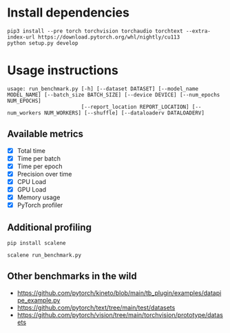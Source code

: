 # Install dependencies

```
pip3 install --pre torch torchvision torchaudio torchtext --extra-index-url https://download.pytorch.org/whl/nightly/cu113
python setup.py develop
```

# Usage instructions


```
usage: run_benchmark.py [-h] [--dataset DATASET] [--model_name MODEL_NAME] [--batch_size BATCH_SIZE] [--device DEVICE] [--num_epochs NUM_EPOCHS] 
                        [--report_location REPORT_LOCATION] [--num_workers NUM_WORKERS] [--shuffle] [--dataloaderv DATALOADERV]
```

## Available metrics
* [x] Total time
* [x] Time per batch
* [x] Time per epoch
* [x] Precision over time
* [x] CPU Load
* [x] GPU Load
* [x] Memory usage
* [x] PyTorch profiler

## Additional profiling

```
pip install scalene
```
`scalene run_benchmark.py`


## Other benchmarks in the wild
* https://github.com/pytorch/kineto/blob/main/tb_plugin/examples/datapipe_example.py
* https://github.com/pytorch/text/tree/main/test/datasets
* https://github.com/pytorch/vision/tree/main/torchvision/prototype/datasets